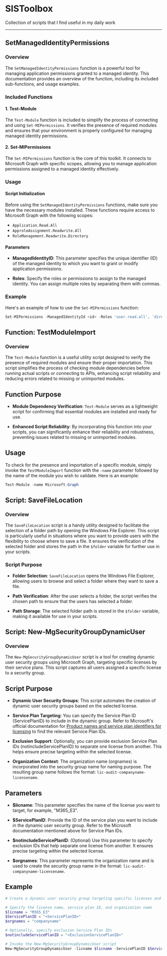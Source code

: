 # SISToolbox
Collection of scripts that I find useful in my daily work

****

##  SetManagedIdentityPermissions

### Overview

The `SetManagedIdentityPermissions` function is a powerful tool for managing application permissions granted to a managed identity. This documentation provides an overview of the function, including its included sub-functions, and usage examples.

### Included Functions

#### 1. Test-Module

The `Test-Module` function is included to simplify the process of connecting and using `Set-MIPermissions`. It verifies the presence of required modules and ensures that your environment is properly configured for managing managed identity permissions.

#### 2. Set-MIPermissions

The `Set-MIPermissions` function is the core of this toolkit. It connects to Microsoft Graph with specific scopes, allowing you to manage application permissions assigned to a managed identity effectively.

### Usage

#### Script Initialization

Before using the `SetManagedIdentityPermissions` functions, make sure you have the necessary modules installed. These functions require access to Microsoft Graph with the following scopes:

- `Application.Read.All`
- `ApproleAssignment.Readwrite.All`
- `RoleManagement.Readwrite.Directory`

#### Parameters

- **ManagedIdentityID**: This parameter specifies the unique identifier (ID) of the managed identity to which you want to grant or modify application permissions.

- **Roles**: Specify the roles or permissions to assign to the managed identity. You can assign multiple roles by separating them with commas.

### Example

Here's an example of how to use the `Set-MIPermissions` function:

```powershell
Set-MIPermissions -ManagedIdentityId <id> -Roles 'user.read.all', 'directory.read.all'
``` 



## Function: TestModuleImport

### Overview

The `Test-Module` function is a useful utility script designed to verify the presence of required modules and ensure their proper importation. This script simplifies the process of checking module dependencies before running actual scripts or connecting to APIs, enhancing script reliability and reducing errors related to missing or unimported modules.

## Function Purpose

- **Module Dependency Verification**: `Test-Module` serves as a lightweight script for confirming that essential modules are installed and ready for use.

- **Enhanced Script Reliability**: By incorporating this function into your scripts, you can significantly enhance their reliability and robustness, preventing issues related to missing or unimported modules.

## Usage

To check for the presence and importation of a specific module, simply invoke the `TestModuleImport` function with the `-name` parameter followed by the name of the module you wish to validate. Here is an example:

```powershell
Test-Module -name Microsoft.Graph
```

## Script: SaveFileLocation

### Overview

The `SaveFileLocation` script is a handy utility designed to facilitate the selection of a folder path by opening the Windows File Explorer. This script is particularly useful in situations where you want to provide users with the flexibility to choose where to save a file. It ensures the verification of the selected folder and stores the path in the `$folder` variable for further use in your scripts.

### Script Purpose

- **Folder Selection**: `SaveFileLocation` opens the Windows File Explorer, allowing users to browse and select a folder where they want to save a file.

- **Path Verification**: After the user selects a folder, the script verifies the chosen path to ensure that the users has selected a folder.

- **Path Storage**: The selected folder path is stored in the `$folder` variable, making it available for use in your scripts.


## Script: New-MgSecurityGroupDynamicUser

### Overview

The `New-MgSecurityGroupDynamicUser` script is a tool for creating dynamic user security groups using Microsoft Graph, targeting specific licenses by their service plans. This script captures all users assigned a specific license to a security group. 

## Script Purpose

- **Dynamic User Security Groups**: This script automates the creation of dynamic user security groups based on the selected license.

- **Service Plan Targeting**: You can specify the Service Plan ID (ServicePlanID) to include in the dynamic group. Refer to Microsoft's official documentation for [Product names and service plan identifiers for licensing](https://docs.microsoft.com/en-us/azure/active-directory/enterprise-users/licensing-service-plan-reference) to find the relevant Service Plan IDs.

- **Exclusion Support**: Optionally, you can provide exclusion Service Plan IDs (notincludeServicePlanID) to separate one license from another. This helps ensure precise targeting within the selected license.

- **Organization Context**: The organization name (orgnames) is incorporated into the security group name for naming purpose. The resulting group name follows the format: `lic-audit-companyname-licensename`.

## Parameters

- **$licname**: This parameter specifies the name of the license you want to target, for example, "M365_E3".

- **$ServicePlanID**: Provide the ID of the service plan you want to include in the dynamic user security group. Refer to the Microsoft documentation mentioned above for Service Plan IDs.

- **$notincludeServicePlanID**: (Optional) Use this parameter to specify exclusion IDs that help separate one license from another. It ensures precise targeting within the selected license.

- **$orgnames**: This parameter represents the organization name and is used to create the security group name in the format: `lic-audit-companyname-licensename`.

## Example

```powershell
# Create a dynamic user security group targeting specific licenses and service plans

# Specify the license name, service plan ID, and organization name
$licname = "M365_E3"
$ServicePlanID = "<ServicePlanID>"
$orgnames = "companyname"

# Optionally, specify exclusion Service Plan IDs
$notincludeServicePlanID = "<ExclusionServicePlanID>"

# Invoke the New-MgSecurityGroupDynamicUser script
New-MgSecurityGroupDynamicUser -licname $licname -ServicePlanID $ServicePlanID -notincludeServicePlanID $notincludeServicePlanID -orgnames $orgnames




